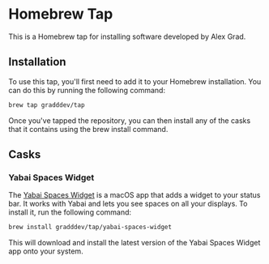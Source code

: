 # Homebrew Tap

This is a Homebrew tap for installing software developed by Alex Grad.

## Installation

To use this tap, you'll first need to add it to your Homebrew installation. You can do this by running the following command:

```bash
brew tap gradddev/tap
```

Once you've tapped the repository, you can then install any of the casks that it contains using the brew install command.

## Casks

### Yabai Spaces Widget

The [Yabai Spaces Widget](https://github.com/gradddev/yabai-spaces-widget) is a macOS app that adds a widget to your status bar. It works with Yabai and lets you see spaces on all your displays. To install it, run the following command:

```bash
brew install gradddev/tap/yabai-spaces-widget
```

This will download and install the latest version of the Yabai Spaces Widget app onto your system.
